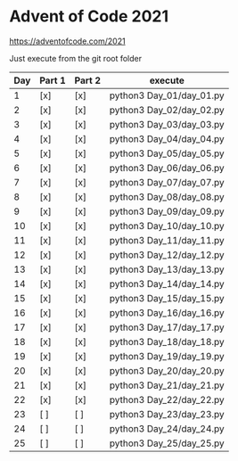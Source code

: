 # Advent of Code 2021
https://adventofcode.com/2021

Just execute from the git root folder

| Day | Part 1 | Part 2 | execute                  |
|-----|--------|--------|--------------------------|
|  1  | [x]    | [x]    | python3 Day_01/day_01.py |
|  2  | [x]    | [x]    | python3 Day_02/day_02.py |
|  3  | [x]    | [x]    | python3 Day_03/day_03.py |
|  4  | [x]    | [x]    | python3 Day_04/day_04.py |
|  5  | [x]    | [x]    | python3 Day_05/day_05.py |
|  6  | [x]    | [x]    | python3 Day_06/day_06.py |
|  7  | [x]    | [x]    | python3 Day_07/day_07.py |
|  8  | [x]    | [x]    | python3 Day_08/day_08.py |
|  9  | [x]    | [x]    | python3 Day_09/day_09.py |
| 10  | [x]    | [x]    | python3 Day_10/day_10.py |
| 11  | [x]    | [x]    | python3 Day_11/day_11.py |
| 12  | [x]    | [x]    | python3 Day_12/day_12.py |
| 13  | [x]    | [x]    | python3 Day_13/day_13.py |
| 14  | [x]    | [x]    | python3 Day_14/day_14.py |
| 15  | [x]    | [x]    | python3 Day_15/day_15.py |
| 16  | [x]    | [x]    | python3 Day_16/day_16.py |
| 17  | [x]    | [x]    | python3 Day_17/day_17.py |
| 18  | [x]    | [x]    | python3 Day_18/day_18.py |
| 19  | [x]    | [x]    | python3 Day_19/day_19.py |
| 20  | [x]    | [x]    | python3 Day_20/day_20.py |
| 21  | [x]    | [x]    | python3 Day_21/day_21.py |
| 22  | [x]    | [x]    | python3 Day_22/day_22.py |
| 23  | [ ]    | [ ]    | python3 Day_23/day_23.py |
| 24  | [ ]    | [ ]    | python3 Day_24/day_24.py |
| 25  | [ ]    | [ ]    | python3 Day_25/day_25.py |

